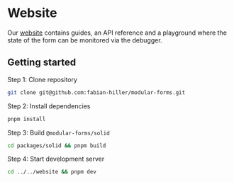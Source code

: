 # Website

Our [website](https://modularforms.dev/) contains guides, an API reference and a playground where the state of the form can be monitored via the debugger.

## Getting started

Step 1: Clone repository

```bash
git clone git@github.com:fabian-hiller/modular-forms.git
```

Step 2: Install dependencies

```bash
pnpm install
```

Step 3: Build `@modular-forms/solid`

```bash
cd packages/solid && pnpm build
```

Step 4: Start development server

```bash
cd ../../website && pnpm dev
```
